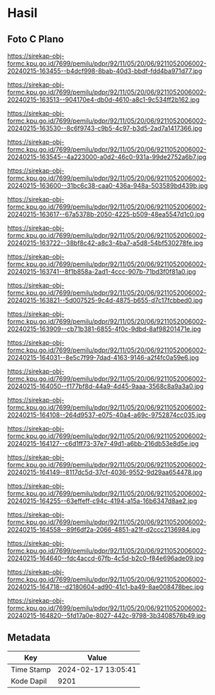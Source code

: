 # Hasil

## Foto C Plano

https://sirekap-obj-formc.kpu.go.id/7699/pemilu/pdpr/92/11/05/20/06/9211052006002-20240215-163455--b4dcf998-8bab-40d3-bbdf-fdd4ba971d77.jpg

https://sirekap-obj-formc.kpu.go.id/7699/pemilu/pdpr/92/11/05/20/06/9211052006002-20240215-163513--904170e4-db0d-4610-a8c1-9c534ff2b162.jpg

https://sirekap-obj-formc.kpu.go.id/7699/pemilu/pdpr/92/11/05/20/06/9211052006002-20240215-163530--8c6f9743-c9b5-4c97-b3d5-2ad7a1417366.jpg

https://sirekap-obj-formc.kpu.go.id/7699/pemilu/pdpr/92/11/05/20/06/9211052006002-20240215-163545--4a223000-a0d2-46c0-931a-99de2752a6b7.jpg

https://sirekap-obj-formc.kpu.go.id/7699/pemilu/pdpr/92/11/05/20/06/9211052006002-20240215-163600--31bc6c38-caa0-436a-948a-503589bd439b.jpg

https://sirekap-obj-formc.kpu.go.id/7699/pemilu/pdpr/92/11/05/20/06/9211052006002-20240215-163617--67a5378b-2050-4225-b509-48ea5547d1c0.jpg

https://sirekap-obj-formc.kpu.go.id/7699/pemilu/pdpr/92/11/05/20/06/9211052006002-20240215-163722--38bf8c42-a8c3-4ba7-a5d8-54bf530278fe.jpg

https://sirekap-obj-formc.kpu.go.id/7699/pemilu/pdpr/92/11/05/20/06/9211052006002-20240215-163741--8f1b858a-2ad1-4ccc-907b-71bd3f0f81a0.jpg

https://sirekap-obj-formc.kpu.go.id/7699/pemilu/pdpr/92/11/05/20/06/9211052006002-20240215-163821--5d007525-9c4d-4875-b655-d7c17fcbbed0.jpg

https://sirekap-obj-formc.kpu.go.id/7699/pemilu/pdpr/92/11/05/20/06/9211052006002-20240215-163909--cb71b381-6855-4f0c-9dbd-8af98201471e.jpg

https://sirekap-obj-formc.kpu.go.id/7699/pemilu/pdpr/92/11/05/20/06/9211052006002-20240215-164031--8e5c7f99-7dad-4163-9146-a2f4fc0a59e6.jpg

https://sirekap-obj-formc.kpu.go.id/7699/pemilu/pdpr/92/11/05/20/06/9211052006002-20240215-164050--f177bf8d-44a9-4d45-9aaa-3568c8a9a3a0.jpg

https://sirekap-obj-formc.kpu.go.id/7699/pemilu/pdpr/92/11/05/20/06/9211052006002-20240215-164108--264d9537-e075-40a4-a69c-9752874cc035.jpg

https://sirekap-obj-formc.kpu.go.id/7699/pemilu/pdpr/92/11/05/20/06/9211052006002-20240215-164127--c6d1ff73-37e7-49d1-a6bb-216db53e8d5e.jpg

https://sirekap-obj-formc.kpu.go.id/7699/pemilu/pdpr/92/11/05/20/06/9211052006002-20240215-164149--8117dc5d-37cf-4036-9552-9d29aa654478.jpg

https://sirekap-obj-formc.kpu.go.id/7699/pemilu/pdpr/92/11/05/20/06/9211052006002-20240215-164255--63effeff-c94c-4194-a15a-16b6347d8ae2.jpg

https://sirekap-obj-formc.kpu.go.id/7699/pemilu/pdpr/92/11/05/20/06/9211052006002-20240215-164558--89f6df2a-2066-4851-a21f-d2ccc2136984.jpg

https://sirekap-obj-formc.kpu.go.id/7699/pemilu/pdpr/92/11/05/20/06/9211052006002-20240215-164640--fdc4accd-67fb-4c5d-b2c0-f84e696ade09.jpg

https://sirekap-obj-formc.kpu.go.id/7699/pemilu/pdpr/92/11/05/20/06/9211052006002-20240215-164718--d2180604-ad90-41c1-ba49-8ae008478bec.jpg

https://sirekap-obj-formc.kpu.go.id/7699/pemilu/pdpr/92/11/05/20/06/9211052006002-20240215-164820--5fd17a0e-8027-442c-9798-3b3408576b49.jpg


## Metadata

| Key        | Value               |
| ---------- | ------------------- |
| Time Stamp | 2024-02-17 13:05:41 |
| Kode Dapil | 9201                |



